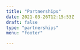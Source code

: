 ```yaml
---
title: "Partnerships"
date: 2021-03-26T12:15:53Z
draft: false
type: "partnerships"
menu: "footer"

---
```


